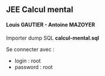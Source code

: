 ## JEE Calcul mental
#### Louis GAUTIER - Antoine MAZOYER

Importer dump SQL **calcul-mental.sql**

Se connecter avec :
- login : root
- password : root
